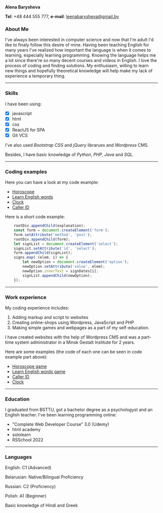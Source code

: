 __Alena Barysheva__

__Tel__: +48 444 555 777, __e-mail__: leenabarysheva@gmail.by

### __About Me__
I've always been interested in computer science and now that I'm adult I'd like to finaly follow this desire of mine.
Having been teaching English for many years I've realized how important the language is when it comes to learning, especially learning programming. Knowing the language helps me a lot since there're so many decent courses and videos in English. I love the process of coding and finding solutions. My enthusiasm, willing to learn new things and hopefully theoretical knowledge will help make my lack of experience a temporary thing.

---

### __Skills__
I have been using:

+ [x] javascript 
+ [x] html 
+ [x] css 
+ [x] ReactJS for SPA
+ [x] Git VCS

I've also used *Bootstrap CSS* and *jQuery* librarues and *Wordpress* CMS.

Besides, I have basic knowledge of *Python*, *PHP*, *Java* and *SQL*.

---

### __Coding examples__
Here you can have a look at my code example:
+ [Horoscope](https://github.com/LenaYork/horoscope)
+ [Learn English words](https://github.com/LenaYork/Cubs)
+ [Clock](https://github.com/LenaYork/Clock)
+ [Caller ID](https://github.com/LenaYork/Caller-ID)

Here is a short code example:
```javascript
    rootDiv.appendChild(explanation);
    const form = document.createElement('form');
    form.setAttribute('method', 'post');
    rootDiv.appendChild(form);
    let signList = document.createElement('select');
    signList.setAttribute('id', 'select');
    form.appendChild(signList);
    signs.map( (elem, i) => {
        let newOption = document.createElement('option');
        newOption.setAttribute('value', elem);
        newOption.innerText = signDates[i];
        signList.appendChild(newOption);
    });
```

---
### __Work experience__
My coding experience includes:
1. Adding markup and script to websites 
1. Creating online-shops using Wordpress, JavaScript and PHP
1. Making simple games and webpages as a part of my self-education.

I have created websites with the help of Wordpress CMS and was a part-time system administrator in a Minsk Gestalt Institute for 2 years.

Here are some examples (the code of each one can be seen in code example part above):
- [Horoscope game](https://lenayork.github.io/horoscope/)
- [Learn English words game](https://lenayork.github.io/Cubs/)
- [Caller ID](https://lenayork.github.io/Caller-ID/)
- [Clock](https://lenayork.github.io/Clock/)

---

### __Education__
I graduated from BSTTU, got a bachelor degree as a psychologyst and an English teacher. I've been learning programming online:
* "Complete Web Developer Course" 3.0 (Udemy)
* html academy
* sololearn 
* RSSchool 2022

---

### __Languages__
English: C1 (Advanced)

Belarusian: Native/Bilingual Proficiency

Russian: C2 (Proficiency)

Polish: A1 (Beginner)

Basic knowledge of Hindi and Greek
